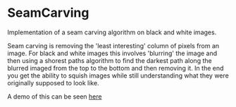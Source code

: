 # SeamCarving
Implementation of a seam carving algorithm on black and white images. 

Seam carving is removing the 'least interesting' column of pixels from an image. 
For black and white images this involves 'blurring' the image and then using a shorest paths algorithm to find the darkest path along the 
blurred imaged from the top to the bottom and then removing it. In the end you get the ability to squish images while still understanding what they
were originally supposed to look like. 

A demo of this can be seen [here]( https://youtu.be/A41-hvTziC0)
